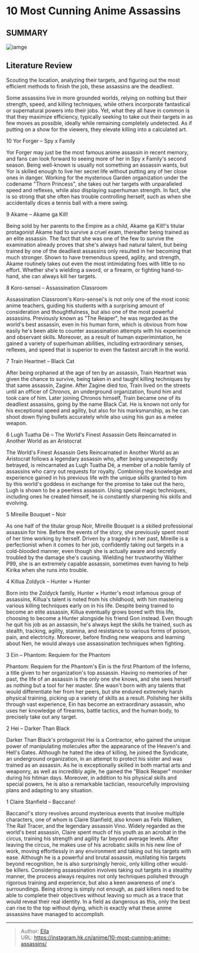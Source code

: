 # 10 Most Cunning Anime Assassins


## SUMMARY 

![iamge](https://static1.srcdn.com/wordpress/wp-content/uploads/2023/09/anime-assassins-featured-image.jpg)

## Literature Review

Scouting the location, analyzing their targets, and figuring out the most efficient methods to finish the job, these assassins are the deadliest.





Some assassins live in more grounded worlds, relying on nothing but their strength, speed, and killing techniques, while others incorporate fantastical or supernatural powers into their jobs. Yet, what they all have in common is that they maximize efficiency, typically seeking to take out their targets in as few moves as possible, ideally while remaining completely undetected. As if putting on a show for the viewers, they elevate killing into a calculated art.









 








 10  Yor Forger – Spy x Family 
        

Yor Forger may just be the most famous anime assassin in recent memory, and fans can look forward to seeing more of her in Spy x Family&#39;s second season. Being well-known is usually not something an assassin wants, but Yor is skilled enough to live her secret life without putting any of her close ones in danger. Working for the mysterious Garden organization under the codename &#34;Thorn Princess&#34;, she takes out her targets with unparalleled speed and reflexes, while also displaying superhuman strength. In fact, she is so strong that she often has trouble controlling herself, such as when she accidentally dices a tennis ball with a mere swing.





 9  Akame – Akame ga Kill! 
        

Being sold by her parents to the Empire as a child, Akame ga Kill!&#39;s titular protagonist Akame had to survive a cruel exam, thereafter being trained as an elite assassin. The fact that she was one of the few to survive the examination already proves that she&#39;s always had natural talent, but being trained by one of the deadliest assassins only resulted in her becoming that much stronger. Shown to have tremendous speed, agility, and strength, Akame routinely takes out even the most intimidating foes with little to no effort. Whether she&#39;s wielding a sword, or a firearm, or fighting hand-to-hand, she can always kill her targets.





 8  Koro-sensei – Assassination Classroom 
        

Assassination Classroom&#39;s Koro-sensei&#39;s is not only one of the most iconic anime teachers, guiding his students with a surprising amount of consideration and thoughtfulness, but also one of the most powerful assassins. Previously known as &#34;The Reaper&#34;, he was regarded as the world&#39;s best assassin, even in his human form, which is obvious from how easily he&#39;s been able to counter assassination attempts with his experience and observant skills. Moreover, as a result of human experimintation, he gained a variety of superhuman abilities, including extraordinary senses, reflexes, and speed that is superior to even the fastest aircraft in the world.





 7  Train Heartnet – Black Cat 
        

After being orphaned at the age of ten by an assassin, Train Heartnet was given the chance to survive, being taken in and taught killing techniques by that same assassin, Zagine. After Zagine died too, Train lived on the streets until an officer of Chronos, an underground organization, found him and took care of him. Later joining Chronos himself, Train became one of its deadliest assassins, going by the name Black Cat. He is known not only for his exceptional speed and agility, but also for his marksmanship, as he can shoot down flying bullets accurately while also using his gun as a melee weapon.





 6  Lugh Tuatha Dé – The World&#39;s Finest Assassin Gets Reincarnated in Another World as an Aristocrat 
        

The World&#39;s Finest Assassin Gets Reincarnated in Another World as an Aristocrat follows a legendary assassin who, after being unexpectedly betrayed, is reincarnated as Lugh Tuatha Dé, a member of a noble family of assassins who carry out requests for royalty. Combining the knowledge and experience gained in his previous life with the unique skills granted to him by this world&#39;s goddess in exchange for the promise to take out the hero, Lugh is shown to be a peerless assassin. Using special magic techniques, including ones he created himself, he is constantly sharpening his skills and evolving.





 5  Mireille Bouquet – Noir 
        

As one half of the titular group Noir, Mireille Bouquet is a skilled professional assassin for hire. Before the events of the story, she previously spent most of her time working by herself. Driven by a tragedy in her past, Mireille is a perfectionist when it comes to her job, confidently taking out targets in a cold-blooded manner, even though she is actually aware and secretly troubled by the damage she&#39;s causing. Wielding her trustworthy Walther P99, she is an extremely capable assassin, sometimes even having to help Kirika when she runs into trouble.





 4  Killua Zoldyck – Hunter × Hunter 
        

Born into the Zoldyck family, Hunter × Hunter&#39;s most infamous group of assassins, Killua&#39;s talent is noted from his childhood, with him mastering various killing techniques early on in his life. Despite being trained to become an elite assassin, Killua eventually grows bored with this life, choosing to become a Hunter alongside his friend Gon instead. Even though he quit his job as an assassin, he&#39;s always kept the skills he trained, such as stealth, tracking, agility, stamina, and resistance to various forms of poison, pain, and electricity. Moreover, before finding new weapons and learning about Nen, he would always use assassination techniques when fighting.





 3  Ein – Phantom: Requiem for the Phantom 
        

Phantom: Requiem for the Phantom&#39;s Ein is the first Phantom of the Inferno, a title given to her organization&#39;s top assassin. Having no memories of her past, the life of an assassin is the only one she knows, and she sees herself as nothing but a tool for her master. She wasn&#39;t born with any talents that would differentiate her from her peers, but she endured extremely harsh physical training, picking up a variety of skills as a result. Polishing her skills through vast experience, Ein has become an extraordinary assassin, who uses her knowledge of firearms, battle tactics, and the human body, to precisely take out any target.





 2  Hei – Darker Than Black 
        

Darker Than Black&#39;s protagonist Hei is a Contractor, who gained the unique power of manipulating molecules after the appearance of the Heaven&#39;s and Hell&#39;s Gates. Although he hated the idea of killing, he joined the Syndicate, an underground organization, in an attempt to protect his sister and was trained as an assassin. As he is exceptionally skilled in both martial arts and weaponry, as well as incredibly agile, he gained the &#34;Black Reaper&#34; moniker during his hitman days. Moreover, in addition to his physical skills and special powers, he is also a remarkable tactician, resourcefully improvising plans and adapting to any situation.





 1  Claire Stanfield – Baccano! 
        

Baccano!&#39;s story revolves around mysterious events that involve multiple characters, one of whom is Claire Stanfield, also known as Felix Walken, The Rail Tracer, and the legendary assassin Vino. Widely regarded as the world&#39;s best assassin, Claire spent much of his youth as an acrobat in the circus, training his strength and agility far beyond average levels. After leaving the circus, he makes use of his acrobatic skills in his new line of work, moving effortlessly in any environment and taking out his targets with ease. Although he is a powerful and brutal assassin, mutilating his targets beyond recognition, he is also surprisingly heroic, only killing other would-be killers.
Considering assassination involves taking out targets in a stealthy manner, the process always requires not only techniques polished through rigorous training and experience, but also a keen awareness of one&#39;s surroundings. Being strong is simply not enough, as paid killers need to be able to complete their objectives without leaving so much as a trace that would reveal their real identity. In a field as dangerous as this, only the best can rise to the top without dying, which is exactly what these anime assassins have managed to accomplish.

---

> Author: [Ella](https://instagram.hk.cn/)  
> URL: https://instagram.hk.cn/anime/10-most-cunning-anime-assassins/  

